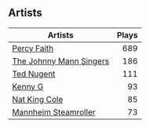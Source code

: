 ## Artists
Artists | Plays 
----- | -----: 
[Percy Faith](/artists/percy-faith-120889) | 689
[The Johnny Mann Singers](/artists/the-johnny-mann-singers-30064353) | 186
[Ted Nugent](/artists/ted-nugent-40670) | 111
[Kenny G](/artists/kenny-g-7789) | 93
[Nat King Cole](/artists/nat-king-cole-3428) | 85
[Mannheim Steamroller](/artists/mannheim-steamroller-39605) | 73

